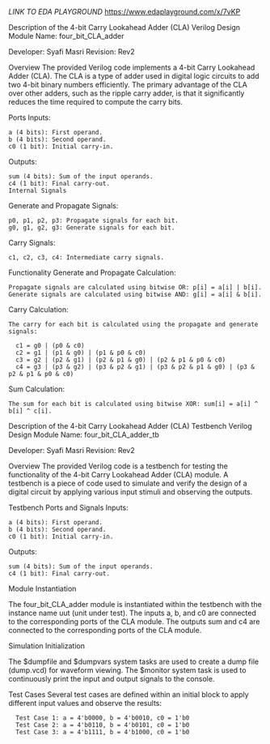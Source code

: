 *LINK TO EDA PLAYGROUND*
https://www.edaplayground.com/x/7vKP

Description of the 4-bit Carry Lookahead Adder (CLA) Verilog Design
Module Name: four_bit_CLA_adder

Developer: Syafi Masri
Revision: Rev2

Overview
The provided Verilog code implements a 4-bit Carry Lookahead Adder (CLA). The CLA is a type of adder used in digital logic circuits to add two 4-bit binary numbers efficiently. The primary advantage of the CLA over other adders, such as the ripple carry adder, is that it significantly reduces the time required to compute the carry bits.

Ports
  Inputs:
  
    a (4 bits): First operand.
    b (4 bits): Second operand.
    c0 (1 bit): Initial carry-in.
    
  Outputs:
  
    sum (4 bits): Sum of the input operands.
    c4 (1 bit): Final carry-out.
    Internal Signals
    
  Generate and Propagate Signals:
  
    p0, p1, p2, p3: Propagate signals for each bit.
    g0, g1, g2, g3: Generate signals for each bit.
    
  Carry Signals:

    c1, c2, c3, c4: Intermediate carry signals.
    
Functionality
  Generate and Propagate Calculation:
  
    Propagate signals are calculated using bitwise OR: p[i] = a[i] | b[i].
    Generate signals are calculated using bitwise AND: g[i] = a[i] & b[i].
    
  Carry Calculation:
  
    The carry for each bit is calculated using the propagate and generate signals:
    
      c1 = g0 | (p0 & c0)
      c2 = g1 | (p1 & g0) | (p1 & p0 & c0)
      c3 = g2 | (p2 & g1) | (p2 & p1 & g0) | (p2 & p1 & p0 & c0)
      c4 = g3 | (p3 & g2) | (p3 & p2 & g1) | (p3 & p2 & p1 & g0) | (p3 & p2 & p1 & p0 & c0)
      
  Sum Calculation:
  
    The sum for each bit is calculated using bitwise XOR: sum[i] = a[i] ^ b[i] ^ c[i].


Description of the 4-bit Carry Lookahead Adder (CLA) Testbench Verilog Design
Module Name: four_bit_CLA_adder_tb

Developer: Syafi Masri
Revision: Rev2

Overview
The provided Verilog code is a testbench for testing the functionality of the 4-bit Carry Lookahead Adder (CLA) module. A testbench is a piece of code used to simulate and verify the design of a digital circuit by applying various input stimuli and observing the outputs.

Testbench Ports and Signals
  Inputs:
  
    a (4 bits): First operand.
    b (4 bits): Second operand.
    c0 (1 bit): Initial carry-in.
    
  Outputs:

    sum (4 bits): Sum of the input operands.
    c4 (1 bit): Final carry-out.
    
Module Instantiation

  The four_bit_CLA_adder module is instantiated within the testbench with the instance name uut (unit under test).
  The inputs a, b, and c0 are connected to the corresponding ports of the CLA module.
  The outputs sum and c4 are connected to the corresponding ports of the CLA module.

Simulation Initialization

  The $dumpfile and $dumpvars system tasks are used to create a dump file (dump.vcd) for waveform viewing.
  The $monitor system task is used to continuously print the input and output signals to the console.

Test Cases
  Several test cases are defined within an initial block to apply different input values and observe the results:
  
      Test Case 1: a = 4'b0000, b = 4'b0010, c0 = 1'b0
      Test Case 2: a = 4'b0110, b = 4'b0101, c0 = 1'b0
      Test Case 3: a = 4'b1111, b = 4'b1000, c0 = 1'b0

